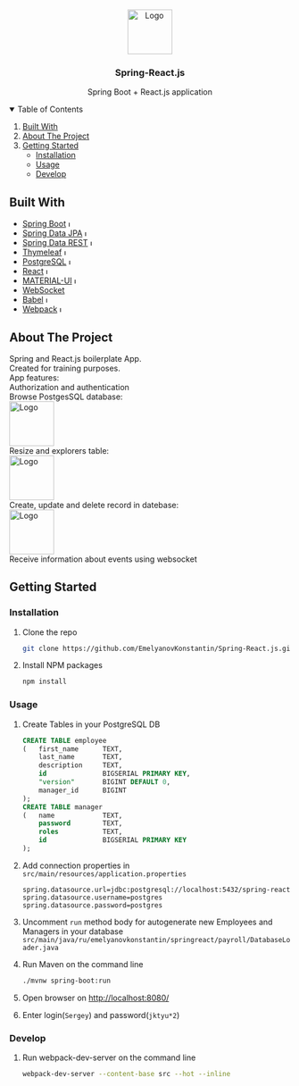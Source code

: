 <!-- PROJECT LOGO -->
<br />
<p align="center">
    <img src="https://keyholesoftware.com/wp-content/uploads/Spring-Boot-React.png" alt="Logo" width="" height="80">


  <h3 align="center">Spring-React.js</h3>

  <p align="center">
    Spring Boot + React.js application
</p>



<!-- TABLE OF CONTENTS -->
<details open="open">
  <summary>Table of Contents</summary>
  <ol>
     <li>
      <a href="#built-with">Built With</a>
     </li>
    <li>
      <a href="#about-the-project">About The Project</a>
    </li>
    <li>
      <a href="#getting-started">Getting Started</a>
      <ul>
        <li><a href="#installation">Installation</a></li>
        <li><a href="#usage">Usage</a></li>
        <li><a href="#develop">Develop</a></li>
      </ul>
    </li>
  </ol>
</details>

## Built With
* [Spring Boot](https://spring.io/projects/spring-boot) <img src="https://spring.io/images/spring-logo-9146a4d3298760c2e7e49595184e1975.svg" alt="Logo" width="" height="10">
* [Spring Data JPA](https://spring.io/projects/spring-data-jpa) <img src="https://spring.io/images/spring-logo-9146a4d3298760c2e7e49595184e1975.svg" alt="Logo" width="" height="10">
* [Spring Data REST](https://spring.io/projects/spring-data-rest) <img src="https://spring.io/images/spring-logo-9146a4d3298760c2e7e49595184e1975.svg" alt="Logo" width="" height="10">
* [Thymeleaf](https://www.thymeleaf.org) <img src="https://www.thymeleaf.org/images/thymeleaf.png" alt="Logo" width="" height="10">
* [PostgreSQL](https://www.postgresql.org) <img src="https://www.postgresql.org/media/img/about/press/elephant.png" alt="Logo" width="" height="10">
* [React](reactjs.org) <img src="https://upload.wikimedia.org/wikipedia/commons/a/a7/React-icon.svg" alt="Logo" width="" height="10">
* [MATERIAL-UI](https://material-ui.com) <img src="https://material-ui.com/static/logo_raw.svg" alt="Logo" width="" height="10">
* [WebSocket]()
* [Babel](https://babeljs.io) <img src="https://d33wubrfki0l68.cloudfront.net/7a197cfe44548cc1a3f581152af70a3051e11671/78df8/img/babel.svg" alt="Logo" width="" height="10">
* [Webpack](https://webpack.js.org) <img src="https://webpack.js.org/site-logo.1fcab817090e78435061.svg" alt="Logo" width="" height="10">


<!-- ABOUT THE PROJECT -->
## About The Project
Spring and React.js boilerplate App.<br>
Created for training purposes.<br>
App features:<br>
Authorization and authentication<br>
Browse PostgesSQL database:<br>
<img src="" alt="Logo" width="" height="80"><br>
Resize and explorers table:<br>
<img src="" alt="Logo" width="" height="80"><br>
Create, update and delete record in datebase:<br>
<img src="" alt="Logo" width="" height="80"><br>
Receive information about events using websocket
<!-- GETTING STARTED -->
## Getting Started

### Installation

1. Clone the repo
   ```sh
   git clone https://github.com/EmelyanovKonstantin/Spring-React.js.git
   ```
2. Install NPM packages
   ```sh
   npm install
   ```
<!-- USAGE EXAMPLES -->
### Usage

1. Create Tables in your PostgreSQL DB
   ```sql
   CREATE TABLE employee
   (   first_name      TEXT,
       last_name       TEXT,
       description     TEXT,
       id              BIGSERIAL PRIMARY KEY,
       "version"       BIGINT DEFAULT 0,
       manager_id      BIGINT
   );
   CREATE TABLE manager
   (   name            TEXT,
       password        TEXT,
       roles           TEXT,
       id              BIGSERIAL PRIMARY KEY
   );
   ```
   
2. Add connection properties in `src/main/resources/application.properties`
   ```code
   spring.datasource.url=jdbc:postgresql://localhost:5432/spring-react
   spring.datasource.username=postgres
   spring.datasource.password=postgres
   ```
   
3. Uncomment `run` method body for autogenerate new Employees and Managers in your database
  `src/main/java/ru/emelyanovkonstantin/springreact/payroll/DatabaseLoader.java`

4. Run Maven on the command line
   ```sh
   ./mvnw spring-boot:run
   ```
5. Open browser on [http://localhost:8080/](http://localhost:8080/)
6. Enter login(`Sergey`) and password(`jktyu*2`)

### Develop
1. Run webpack-dev-server on the command line
   ```sh
   webpack-dev-server --content-base src --hot --inline
   ```